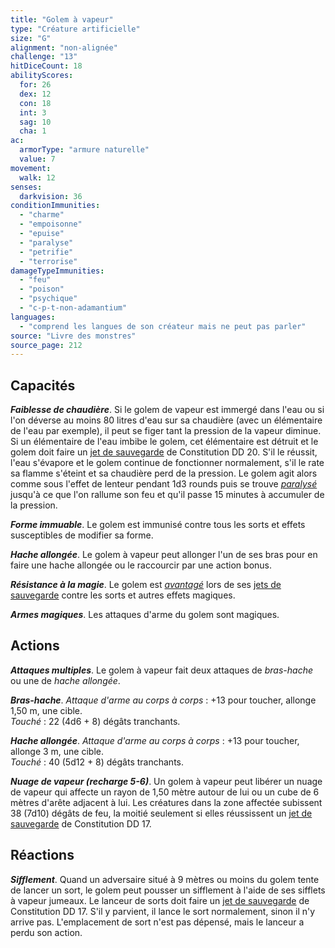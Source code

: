 ```yaml
---
title: "Golem à vapeur"
type: "Créature artificielle"
size: "G"
alignment: "non-alignée"
challenge: "13"
hitDiceCount: 18
abilityScores:
  for: 26
  dex: 12
  con: 18
  int: 3
  sag: 10
  cha: 1
ac:
  armorType: "armure naturelle"
  value: 7
movement:
  walk: 12
senses:
  darkvision: 36
conditionImmunities:
  - "charme"
  - "empoisonne"
  - "epuise"
  - "paralyse"
  - "petrifie"
  - "terrorise"
damageTypeImmunities:
  - "feu"
  - "poison"
  - "psychique"
  - "c-p-t-non-adamantium"
languages:
  - "comprend les langues de son créateur mais ne peut pas parler"
source: "Livre des monstres"
source_page: 212
---
```

## Capacités
_**Faiblesse de chaudière**_. Si le golem de vapeur est immergé dans l'eau ou si l'on déverse au moins 80 litres d'eau sur sa chaudière (avec un élémentaire de l'eau par exemple), il peut se figer tant la pression de la vapeur diminue. Si un élémentaire de l'eau imbibe le golem, cet élémentaire est détruit et le golem doit faire un [jet de sauvegarde](/utiliser-les-caracteristiques/#jets-de-sauvegarde) de Constitution DD 20. S'il le réussit, l'eau s'évapore et le golem continue de fonctionner normalement, s'il le rate sa flamme s'éteint et sa chaudière perd de la pression. Le golem agit alors comme sous l'effet de lenteur pendant 1d3 rounds puis se trouve [_paralysé_](/gerer-la-sante-du-personnage/#paralyse) jusqu'à ce que l'on rallume son feu et qu'il passe 15 minutes à accumuler de la pression.

_**Forme immuable**_. Le golem est immunisé contre tous les sorts et effets susceptibles de modifier sa forme.

_**Hache allongée**_. Le golem à vapeur peut allonger l'un de ses bras pour en faire une hache allongée ou le raccourcir par une action bonus.

_**Résistance à la magie**_. Le golem est [_avantagé_](/utiliser-les-caracteristiques/#avantage-et-desavantage) lors de ses [jets de sauvegarde](/utiliser-les-caracteristiques/#jets-de-sauvegarde) contre les sorts et autres effets magiques.

_**Armes magiques**_. Les attaques d'arme du golem sont magiques.

## Actions
_**Attaques multiples**_. Le golem à vapeur fait deux attaques de _bras-hache_ ou une de _hache allongée_.

_**Bras-hache**_. _Attaque d'arme au corps à corps_ : +13 pour toucher, allonge 1,50 m, une cible.  
_Touché_ : 22 (4d6 + 8) dégâts tranchants.

_**Hache allongée**_. _Attaque d'arme au corps à corps_ : +13 pour toucher, allonge 3 m, une cible.  
_Touché_ : 40 (5d12 + 8) dégâts tranchants.

_**Nuage de vapeur (recharge 5-6)**_. Un golem à vapeur peut libérer un nuage de vapeur qui affecte un rayon de 1,50 mètre autour de lui ou un cube de 6 mètres d'arête adjacent à lui. Les créatures dans la zone affectée subissent 38 (7d10) dégâts de feu, la moitié seulement si elles réussissent un [jet de sauvegarde](/utiliser-les-caracteristiques/#jets-de-sauvegarde) de Constitution DD 17.

## Réactions
_**Sifflement**_. Quand un adversaire situé à 9 mètres ou moins du golem tente de lancer un sort, le golem peut pousser un sifflement à l'aide de ses sifflets à vapeur jumeaux. Le lanceur de sorts doit faire un [jet de sauvegarde](/utiliser-les-caracteristiques/#jets-de-sauvegarde) de Constitution DD 17. S'il y parvient, il lance le sort normalement, sinon il n'y arrive pas. L'emplacement de sort n'est pas dépensé, mais le lanceur a perdu son action.
